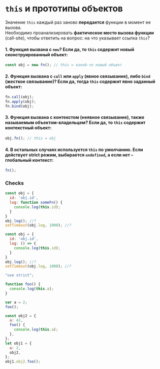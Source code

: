 # `this` и прототипы объектов

Значение `this` каждый раз заново **передается** функции в момент ее вызова.  
Необходимо проанализировать **фактическое место вызова функции** (call-site), чтобы ответить на вопрос: на что указывает ссылка `this`?

#### 1. Функция вызвана с `new`? Если да, то `this` содержит новый сконструированный объект:

```js
const obj = new fn(); // this = какой-то новый объект
```

#### 2. Функция вызвана с `call` или `apply` (явное связывание), либо `bind` (жесткое связывание)? Если да, тогда `this` содержит явно заданный объект:

```js
fn.call(obj);
fn.apply(obj);
fn.bind(obj);
```

#### 3. Функция вызвана с контекстом (неявное связывание), также называемым объектом-владельцем? Если да, то `this` содержит контекстный объект:

```js
obj.fn(); // this = obj
``` 

#### 4. В остальных случаях используется `this` по умолчанию. Если действует strict режим, выбирается `undefined`, а если нет – глобальный контекст:

```js
fn();
``` 

### Checks

```js
const obj = {
  id: 'obj.id',
  log: function someFn() {
    console.log(this.id);
  }
}
obj.log(); //?
setTimeout(obj.log, 1000); //?
```

```js
const obj = {
  id: 'obj.id',
  log: () => {
    console.log(this.id);
  }
}
obj.log(); //?
setTimeout(obj.log, 1000); //?
```

```js
"use strict";

function foo() {
  console.log(this.a);
}

var a = 2;
foo();
```

```js
const obj2 = {
  a: 42,
  foo() {
    console.log(this.a);
  },
};
let obj1 = {
  a: 2,
  obj2,
};
obj1.obj2.foo(); 
```
